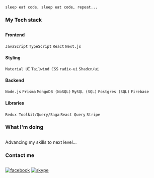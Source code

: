 `sleep eat code, sleep eat code, repeat...`

### My Tech stack
##
#### Frontend
`JavaScript` `TypeScript` `React` `Next.js`
#### Styling
`Material UI` `Tailwind CSS` `radix-ui` `Shadcn/ui`
#### Backend
`Node.js` `Prisma` `MongoDB (NoSQL)` `MySQL (SQL)` `Postgres (SQL)` `Firebase`
#### Libraries
`Redux Toolkit/Query/Saga` `React Query` `Stripe` 

### What I'm doing
##
Advancing my skills to next level...

### Contact me
##
[![facebook](https://img.shields.io/badge/Facebook-1877F2?style=for-the-badge&logo=facebook&logoColor=white)](https://www.facebook.com/roger.pantil.1/)
[![skype](https://img.shields.io/badge/Skype-00AFF0?style=for-the-badge&logo=skype&logoColor=white)](https://join.skype.com/invite/xTRyQtrZHA2P)



